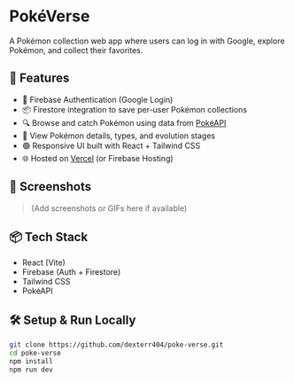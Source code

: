 # PokéVerse

A Pokémon collection web app where users can log in with Google, explore Pokémon, and collect their favorites.

## 🚀 Features

- 🔐 Firebase Authentication (Google Login)
- 📦 Firestore integration to save per-user Pokémon collections
- 🔍 Browse and catch Pokémon using data from [PokéAPI](https://pokeapi.co/)
- 🧠 View Pokémon details, types, and evolution stages
- 🟢 Responsive UI built with React + Tailwind CSS
- 🌐 Hosted on [Vercel](https://vercel.com/) (or Firebase Hosting)

## 📸 Screenshots

> (Add screenshots or GIFs here if available)

## 📦 Tech Stack

- React (Vite)
- Firebase (Auth + Firestore)
- Tailwind CSS
- PokéAPI

## 🛠️ Setup & Run Locally

```bash
git clone https://github.com/dexterr404/poke-verse.git
cd poke-verse
npm install
npm run dev
